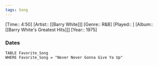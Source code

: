```yaml
---
tags: Song  
---
```

[Time:: 4:50]
[Artist:: [[Barry White]]]
[Genre:: R&B]
[Played:: ]
[Album:: [[Barry White's Greatest Hits]]]
[Year:: 1975]
### Dates
````dataview
TABLE Favorite_Song
WHERE Favorite_Song = "Never Never Gonna Give Ya Up"
````